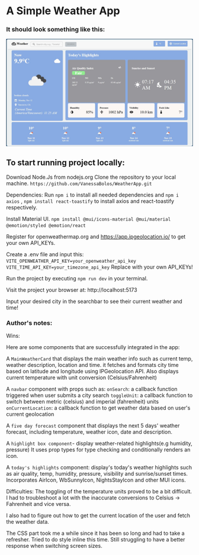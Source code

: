 # A Simple Weather App
### It should look something like this:
![weatherapp Screenshot](./src/assets/images/weatherss.jpg)

## To start running project locally:
Download Node.Js from nodejs.org 
Clone the repository to your local machine. `https://github.com/VanessaBolos/WeatherApp.git`

Dependencies:
Run `npm i` to install all needed dependencies and `npm i axios` , `npm install react-toastify` to install axios and react-toastify respectively.

Install Material UI. `npm install @mui/icons-material @mui/material @emotion/styled @emotion/react`

Register for openweathermap.org and https://app.ipgeolocation.io/ to get your own API_KEYs.

Create a .env file and input this:
`VITE_OPENWEATHER_API_KEY=your_openweather_api_key
 VITE_TIME_API_KEY=your_timezone_api_key`
Replace with your own API_KEYs!

Run the project by executing `npm run dev` in your terminal.

Visit the project your browser at: http://localhost:5173

Input your desired city in the searchbar to see their current weather and time!

### Author's notes:

Wins:

Here are some components that are successfully integrated in the app:

A `MainWeatherCard` that displays the main weather info such as current temp, weather description, location and time. it fetches and formats city time based on latitude and longitude using IPGeolocation API. Also displays current temperature with unit conversion (Celsius/Fahrenheit)

A `navbar` component with props such as:
`onSearch`: a callback function triggered when user submits a city search
`toggleUnit`: a callback function to switch between metric (celsius) and imperial (fahrenheit) units
`onCurrentLocation`: a callback function to get weather data based on user's current geolocation

A `five day forecast` component that displays the next 5 days' weather forecast, including temperature, weather icon, date and description.

A `highlight box component`- display weather-related highlights(e.g humidity, pressure)
It uses prop types for type checking and conditionally renders an icon.

A `today's highlights` component: display's today's weather highlights such as air quality, temp, humidity, pressure, visibility and sunrise/sunset times. Incorporates AirIcon, WbSunnyIcon, NightsStayIcon and other MUI icons.


Difficulties:
The toggling of the temperature units proved to be a bit difficult. I had to troubleshoot a lot with the inaccurate conversions to Celsius -> Fahrenheit and vice versa. 

I also had to figure out how to get the current location of the user and fetch the weather data.

The CSS part took me a while since it has been so long and had to take a refresher. Tried to do style inline this time. Still struggling to have a better response when switching screen sizes.
